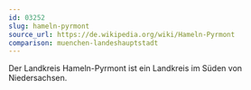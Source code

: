```yaml
---
id: 03252
slug: hameln-pyrmont
source_url: https://de.wikipedia.org/wiki/Hameln-Pyrmont
comparison: muenchen-landeshauptstadt
---
```


Der Landkreis Hameln-Pyrmont ist ein Landkreis im Süden von Niedersachsen.
